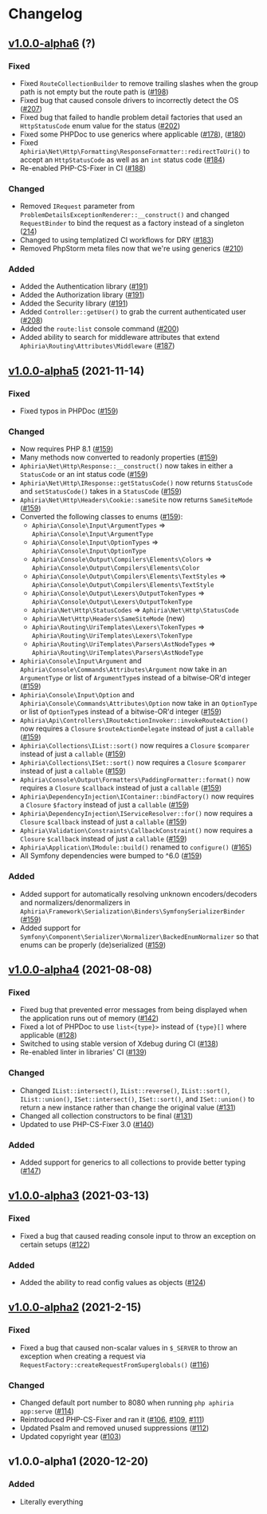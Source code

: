 # Changelog

## [v1.0.0-alpha6](https://github.com/aphiria/aphiria/compare/v1.0.0-alpha5...v1.0.0-alpha6) (?)

### Fixed

- Fixed `RouteCollectionBuilder` to remove trailing slashes when the group path is not empty but the route path is ([#198](https://github.com/aphiria/aphiria/pull/198))
- Fixed bug that caused console drivers to incorrectly detect the OS ([#207](https://github.com/aphiria/aphiria/pull/207))
- Fixed bug that failed to handle problem detail factories that used an `HttpStatusCode` enum value for the status ([#202](https://github.com/aphiria/aphiria/pull/202))
- Fixed some PHPDoc to use generics where applicable ([#178](https://github.com/aphiria/aphiria/pull/178)), ([#180](https://github.com/aphiria/aphiria/pull/180))
- Fixed `Aphiria\Net\Http\Formatting\ResponseFormatter::redirectToUri()` to accept an `HttpStatusCode` as well as an `int` status code ([#184](https://github.com/aphiria/aphiria/pull/184))
- Re-enabled PHP-CS-Fixer in CI ([#188](https://github.com/aphiria/aphiria/pull/188))

### Changed

- Removed `IRequest` parameter from `ProblemDetailsExceptionRenderer::__construct()` and changed `RequestBinder` to bind the request as a factory instead of a singleton ([214](https://github.com/aphiria/aphiria/pull/214))
- Changed to using templatized CI workflows for DRY ([#183](https://github.com/aphiria/aphiria/pull/183))
- Removed PhpStorm meta files now that we're using generics ([#210](https://github.com/aphiria/aphiria/pull/210))

### Added

- Added the Authentication library ([#191](https://github.com/aphiria/aphiria/pull/191))
- Added the Authorization library ([#191](https://github.com/aphiria/aphiria/pull/191))
- Added the Security library ([#191](https://github.com/aphiria/aphiria/pull/191))
- Added `Controller::getUser()` to grab the current authenticated user ([#208](https://github.com/aphiria/aphiria/pull/208))
- Added the `route:list` console command ([#200](https://github.com/aphiria/aphiria/pull/200))
- Added ability to search for middleware attributes that extend `Aphiria\Routing\Attributes\Middleware` ([#187](https://github.com/aphiria/aphiria/pull/187))

## [v1.0.0-alpha5](https://github.com/aphiria/aphiria/compare/v1.0.0-alpha4...v1.0.0-alpha5) (2021-11-14)

### Fixed

- Fixed typos in PHPDoc ([#159](https://github.com/aphiria/aphiria/pull/159))

### Changed

- Now requires PHP 8.1 ([#159](https://github.com/aphiria/aphiria/pull/159))
- Many methods now converted to readonly properties ([#159](https://github.com/aphiria/aphiria/pull/159))
- `Aphiria\Net\Http\Response::__construct()` now takes in either a `StatusCode` or an int status code ([#159](https://github.com/aphiria/aphiria/pull/159))
- `Aphiria\Net\Http\IResponse::getStatusCode()` now returns `StatusCode` and `setStatusCode()` takes in a `StatusCode` ([#159](https://github.com/aphiria/aphiria/pull/159))
- `Aphiria\Net\Http\Headers\Cookie::sameSite` now returns `SameSiteMode` ([#159](https://github.com/aphiria/aphiria/pull/159))
- Converted the following classes to enums ([#159](https://github.com/aphiria/aphiria/pull/159)):
  - `Aphiria\Console\Input\ArgumentTypes` => `Aphiria\Console\Input\ArgumentType`
  - `Aphiria\Console\Input\OptionTypes` => `Aphiria\Console\Input\OptionType`
  - `Aphiria\Console\Output\Compilers\Elements\Colors` => `Aphiria\Console\Output\Compilers\Elements\Color`
  - `Aphiria\Console\Output\Compilers\Elements\TextStyles` => `Aphiria\Console\Output\Compilers\Elements\TextStyle`
  - `Aphiria\Console\Output\Lexers\OutputTokenTypes` => `Aphiria\Console\Output\Lexers\OutputTokenType`
  - `Aphiria\Net\Http\StatusCodes` => `Aphiria\Net\Http\StatusCode`
  - `Aphiria\Net\Http\Headers\SameSiteMode` (new)
  - `Aphiria\Routing\UriTemplates\Lexers\TokenTypes` => `Aphiria\Routing\UriTemplates\Lexers\TokenType`
  - `Aphiria\Routing\UriTemplates\Parsers\AstNodeTypes` => `Aphiria\Routing\UriTemplates\Parsers\AstNodeType`
- `Aphiria\Console\Input\Argument` and `Aphiria\Console\Commands\Attributes\Argument` now take in an `ArgumentType` or list of `ArgumentType`s instead of a bitwise-OR'd integer ([#159](https://github.com/aphiria/aphiria/pull/159))
- `Aphiria\Console\Input\Option` and `Aphiria\Console\Commands\Attributes\Option` now take in an `OptionType` or list of `OptionType`s instead of a bitwise-OR'd integer ([#159](https://github.com/aphiria/aphiria/pull/159))
- `Aphiria\Api\Controllers\IRouteActionInvoker::invokeRouteAction()` now requires a `Closure` `$routeActionDelegate` instead of just a `callable` ([#159](https://github.com/aphiria/aphiria/pull/159))
- `Aphiria\Collections\IList::sort()` now requires a `Closure` `$comparer` instead of just a `callable` ([#159](https://github.com/aphiria/aphiria/pull/159))
- `Aphiria\Collections\ISet::sort()` now requires a `Closure` `$comparer` instead of just a `callable` ([#159](https://github.com/aphiria/aphiria/pull/159))
- `Aphiria\Console\Output\Formatters\PaddingFormatter::format()` now requires a `Closure` `$callback` instead of just a `callable` ([#159](https://github.com/aphiria/aphiria/pull/159))
- `Aphiria\DependencyInjection\IContainer::bindFactory()` now requires a `Closure` `$factory` instead of just a `callable` ([#159](https://github.com/aphiria/aphiria/pull/159))
- `Aphiria\DependencyInjection\IServiceResolver::for()` now requires a `Closure` `$callback` instead of just a `callable` ([#159](https://github.com/aphiria/aphiria/pull/159))
- `Aphiria\Validation\Constraints\CallbackConstraint()` now requires a `Closure` `$callback` instead of just a `callable` ([#159](https://github.com/aphiria/aphiria/pull/159))
- `Aphiria\Application\IModule::build()` renamed to `configure()` ([#165](https://github.com/aphiria/aphiria/pull/165))
- All Symfony dependencies were bumped to ^6.0 ([#159](https://github.com/aphiria/aphiria/pull/159))

### Added

- Added support for automatically resolving unknown encoders/decoders and normalizers/denormalizers in `Aphiria\Framework\Serialization\Binders\SymfonySerializerBinder` ([#159](https://github.com/aphiria/aphiria/pull/159))
- Added support for `Symfony\Component\Serializer\Normalizer\BackedEnumNormalizer` so that enums can be properly (de)serialized ([#159](https://github.com/aphiria/aphiria/pull/159))

## [v1.0.0-alpha4](https://github.com/aphiria/aphiria/compare/v1.0.0-alpha3...v1.0.0-alpha4) (2021-08-08)

### Fixed

- Fixed bug that prevented error messages from being displayed when the application runs out of memory ([#142](https://github.com/aphiria/aphiria/pull/142))
- Fixed a lot of PHPDoc to use `list<{type}>` instead of `{type}[]` where applicable ([#128](https://github.com/aphiria/aphiria/pull/128))
- Switched to using stable version of Xdebug during CI ([#138](https://github.com/aphiria/aphiria/pull/138))
- Re-enabled linter in libraries' CI ([#139](https://github.com/aphiria/aphiria/pull/139))

### Changed

- Changed `IList::intersect()`, `IList::reverse()`, `IList::sort()`, `IList::union()`, `ISet::intersect()`, `ISet::sort()`, and `ISet::union()` to return a new instance rather than change the original value ([#131](https://github.com/aphiria/aphiria/pull/131))
- Changed all collection constructors to be final ([#131](https://github.com/aphiria/aphiria/pull/131))
- Updated to use PHP-CS-Fixer 3.0 ([#140](https://github.com/aphiria/aphiria/pull/140))

### Added

- Added support for generics to all collections to provide better typing ([#147](https://github.com/aphiria/aphiria/pull/147))

## [v1.0.0-alpha3](https://github.com/aphiria/aphiria/compare/v1.0.0-alpha2...v1.0.0-alpha3) (2021-03-13)

### Fixed

- Fixed a bug that caused reading console input to throw an exception on certain setups ([#122](https://github.com/aphiria/aphiria/pull/122))

### Added

- Added the ability to read config values as objects ([#124](https://github.com/aphiria/aphiria/pull/124))

## [v1.0.0-alpha2](https://github.com/aphiria/aphiria/compare/v1.0.0-alpha1...v1.0.0-alpha2) (2021-2-15)

### Fixed

- Fixed a bug that caused non-scalar values in `$_SERVER` to throw an exception when creating a request via `RequestFactory::createRequestFromSuperglobals()` ([#116](https://github.com/aphiria/aphiria/pull/116))

### Changed

- Changed default port number to 8080 when running `php aphiria app:serve` ([#114](https://github.com/aphiria/aphiria/pull/114))
- Reintroduced PHP-CS-Fixer and ran it ([#106](https://github.com/aphiria/aphiria/pull/106), [#109](https://github.com/aphiria/aphiria/pull/109), [#111](https://github.com/aphiria/aphiria/pull/111))
- Updated Psalm and removed unused suppressions ([#112](https://github.com/aphiria/aphiria/pull/112))
- Updated copyright year ([#103](https://github.com/aphiria/aphiria/pull/103))

## v1.0.0-alpha1 (2020-12-20)

### Added

- Literally everything

